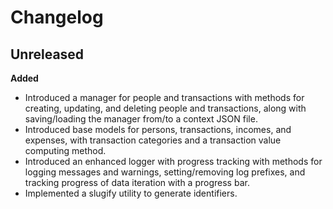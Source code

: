 # Changelog

## Unreleased

**Added**

- Introduced a manager for people and transactions
  with methods for creating, updating, and deleting people and transactions,
  along with saving/loading the manager from/to a context JSON file.
- Introduced base models for persons, transactions, incomes, and expenses,
  with transaction categories and a transaction value computing method.
- Introduced an enhanced logger with progress tracking with methods for logging messages and warnings,
  setting/removing log prefixes, and tracking progress of data iteration with a progress bar.
- Implemented a slugify utility to generate identifiers.
